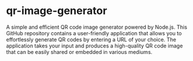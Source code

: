 # qr-image-generator
A simple and efficient QR code image generator powered by Node.js. This GitHub repository contains a user-friendly application that allows you to effortlessly generate QR codes by entering a URL of your choice. The application takes your input and produces a high-quality QR code image that can be easily shared or embedded in various mediums.
